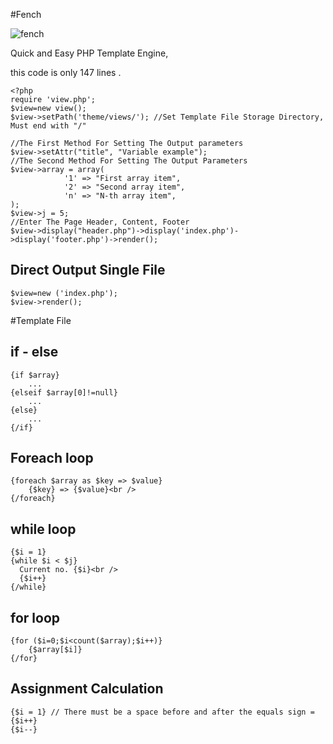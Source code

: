 #Fench

![fench](https://github.com/ahmadpanah/Fench/raw/master/fench.png)

Quick and Easy PHP Template Engine,

this code is only 147 lines .

```
<?php
require 'view.php';
$view=new view();
$view->setPath('theme/views/'); //Set Template File Storage Directory, Must end with "/"
 
//The First Method For Setting The Output parameters
$view->setAttr("title", "Variable example");
//The Second Method For Setting The Output Parameters
$view->array = array(
            '1' => "First array item",
            '2' => "Second array item",
            'n' => "N-th array item",
);
$view->j = 5;
//Enter The Page Header, Content, Footer
$view->display("header.php")->display('index.php')->display('footer.php')->render();
```


## Direct Output Single File

```
$view=new ('index.php');
$view->render();
```

#Template File
## if - else

```
{if $array}
    ...
{elseif $array[0]!=null}
    ...
{else}
    ...
{/if}
```

## Foreach loop

```
{foreach $array as $key => $value}
    {$key} => {$value}<br />
{/foreach}
```

## while loop

```
{$i = 1}
{while $i < $j}
  Current no. {$i}<br />
  {$i++}
{/while}
```

## for loop
```
{for ($i=0;$i<count($array);$i++)}
    {$array[$i]}
{/for}
```

## Assignment Calculation
```
{$i = 1} // There must be a space before and after the equals sign =
{$i++}
{$i--}
```
